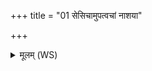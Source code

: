 +++
title = "01 सेसिचामुपत्वचां नाशया"

+++
<details><summary>मूलम् (WS)</summary>

सेसिचामुपत्वचां नाशया पुरुरूपादभील्यं मुखात ।  
यन् मे ऽकृतादभिप्रियादारुरोहमलं मुखम् ॥ १ ॥
</details>